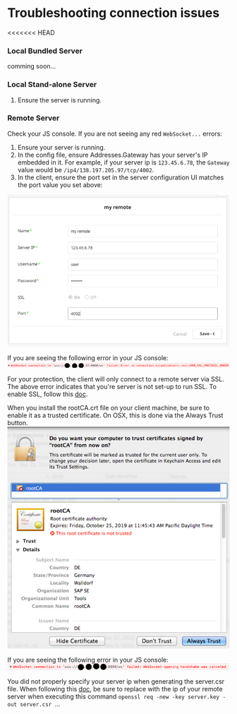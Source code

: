 Troubleshooting connection issues
=================================
<<<<<<< HEAD
### Local Bundled Server
comming soon...

### Local Stand-alone Server
1. Ensure the server is running.

### Remote Server
Check your JS console. If you are not seeing any red `WebSocket...` errors:

1. Ensure your server is running.
2. In the config file, ensure Addresses.Gateway has your server's IP embedded in it. For example, if your server ip is `123.45.6.78`, the `Gateway` value would be `/ip4/138.197.205.97/tcp/4002`.
3. In the client, ensure the port set in the server configuration UI matches the port value you set above:

![](https://github.com/OpenBazaar/openbazaar-desktop/blob/server-connect-ui/imgs/connectionIssues/setPortInUi.png)

If you are seeing the following error in your JS console:
![](https://github.com/OpenBazaar/openbazaar-desktop/blob/server-connect-ui/imgs/connectionIssues/sslProtocolError.png)

For your protection, the client will only connect to a remote server via SSL. The above error indicates that you're server is not set-up to run SSL. To enable SSL, follow this [doc](https://github.com/OpenBazaar/openbazaar-go/blob/master/docs/ssl.md).

When you install the rootCA.crt file on your client machine, be sure to enable it as a trusted certificate. On OSX, this is done via the Always Trust button.
![](https://github.com/OpenBazaar/openbazaar-desktop/blob/server-connect-ui/imgs/connectionIssues/osxTrustCertificate.png)

If you are seeing the following error in your JS console:
![](https://github.com/OpenBazaar/openbazaar-desktop/blob/server-connect-ui/imgs/connectionIssues/sslBadHandshake.png)

You did not properly specify your server ip when generating the server.csr file. When following this [doc](https://github.com/OpenBazaar/openbazaar-go/blob/master/docs/ssl.md), be sure to replace <server-ip> with the ip of your remote server when executing this command `openssl req -new -key server.key -out server.csr `...
